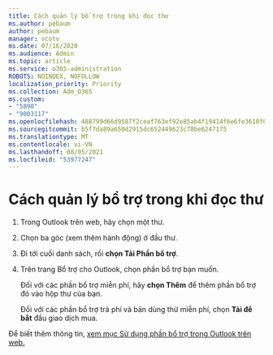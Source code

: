 ```yaml
---
title: Cách quản lý bổ trợ trong khi đọc thư
ms.author: pebaum
author: pebaum
manager: scotv
ms.date: 07/16/2020
ms.audience: Admin
ms.topic: article
ms.service: o365-administration
ROBOTS: NOINDEX, NOFOLLOW
localization_priority: Priority
ms.collection: Adm_O365
ms.custom:
- "5890"
- "9003117"
ms.openlocfilehash: 488799d66d9587f2ceaf763ef92e85ab4f19414f6e6fe3610f0f9ff84d5ce0a1
ms.sourcegitcommit: b5f7da89a650d2915dc652449623c78be6247175
ms.translationtype: MT
ms.contentlocale: vi-VN
ms.lasthandoff: 08/05/2021
ms.locfileid: "53977247"
---
```

# <a name="how-to-manage-add-ins-while-reading-a-message"></a>Cách quản lý bổ trợ trong khi đọc thư

1. Trong Outlook trên web, hãy chọn một thư.
    
2. Chọn ba góc (xem thêm hành động) ở đầu thư.

3. Đi tới cuối danh sách, rồi **chọn Tải Phần bổ trợ**.
    
4. Trên trang Bổ trợ cho Outlook, chọn phần bổ trợ bạn muốn.
    
    Đối với các phần bổ trợ miễn phí, hãy **chọn Thêm** để thêm phần bổ trợ đó vào hộp thư của bạn.
    
    Đối với các phần bổ trợ trả phí và bản dùng thử miễn phí, chọn **Tải để bắt** đầu giao dịch mua.
    
Để biết thêm thông tin, [xem mục Sử dụng phần bổ trợ trong Outlook trên web.](https://support.microsoft.com/office/using-add-ins-in-outlook-on-the-web-8f2ce816-5df4-44a5-958c-f7f9d6dabdce)